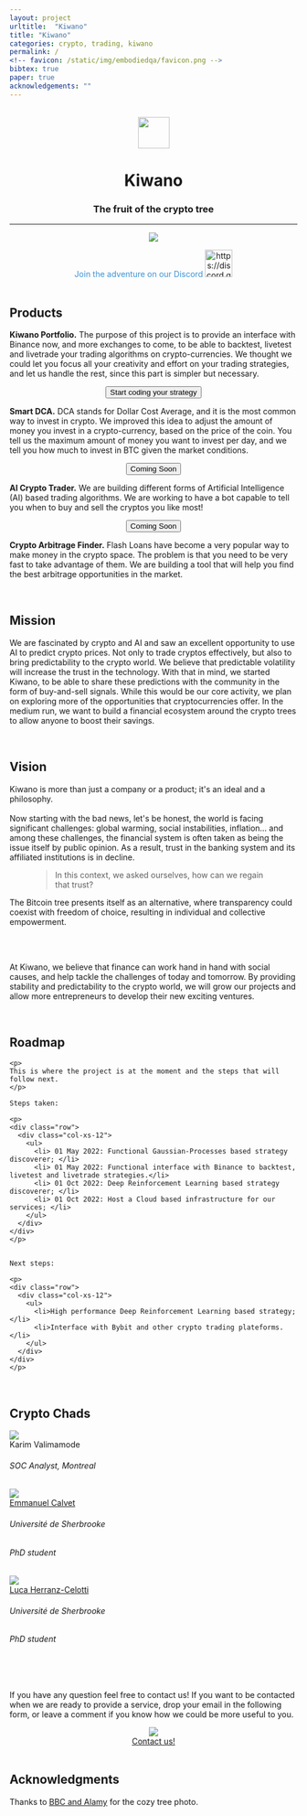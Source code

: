```yaml
---
layout: project
urltitle:  "Kiwano"
title: "Kiwano"
categories: crypto, trading, kiwano
permalink: /
<!-- favicon: /static/img/embodiedqa/favicon.png -->
bibtex: true
paper: true
acknowledgements: ""
---
```


<br>
<div class="row">
  <div class="col-xs-12">
    <center><img src="{{ "/static/img/banner/logo.png" | prepend:site.baseurl }}" style="width:55px;height:55px;"><h1><b>Kiwano</b></h1></center>
    <center><h3>The fruit of the crypto tree</h3></center>
  </div>
</div>

<hr>

<div class="row"> 
  <div class="col-md-12">
   <center>
    <img src="{{ "/static/img/banner/epicslice.jpg" | prepend:site.baseurl }}"> 
    </center>
    <p> </p> 
  </div> 
</div>


<center><span style="color:#3a92d6;font-weight:400;">
Join the adventure on our Discord
<a href="https://discord.gg/ZmJWUCxEZB">
<img src="https://it.moobion.com/wp-content/uploads/2020/11/discord-logo.png" alt="https://discord.gg/698CKv8t" style="width:48px;height:48px;">
</a>
</span></center>


<br>

<div class="row" id="product">
  <div class="col-xs-12">
    <h2>Products</h2>
  </div>
</div>


<p>

<strong>Kiwano Portfolio.</strong> The purpose of this project is to provide an interface with 
Binance now, and more exchanges to come, to be able to backtest, livetest and livetrade your 
trading algorithms on crypto-currencies. We thought we could let you focus all your creativity and 
effort on your trading strategies, and let us handle the rest, since this part is simpler 
but necessary.
<center>
<form action="https://github.com/onekiwano/kiwano_portfolio">
    <input type="submit" value="Start coding your strategy" />
</form>
</center>


</p>

<p>

<strong>Smart DCA.</strong> DCA stands for Dollar Cost Average, and it is the most common way to invest in crypto.
We improved this idea to adjust the amount of money you invest in a crypto-currency, based on the price of the coin.
You tell us the maximum amount of money you want to invest per day, and we tell you how much to invest in BTC
given the market conditions.

<center>
<form action="https://buy.stripe.com/test_5kA4hE26HejA8r6144">
    <input type="submit" value="Coming Soon" />
</form>
</center>
  
</p>


<p>

<strong>AI Crypto Trader.</strong> We are building different forms of Artificial Intelligence (AI) based trading algorithms. 
We are working to have a bot capable to tell you when to buy and sell the cryptos you like most!

 
<center>
<form action="https://buy.stripe.com/5kAdSl9AxfRS3E4aEE">
    <input type="submit" value="Coming Soon" />
</form>
</center>


</p>



<p>

<strong>Crypto Arbitrage Finder.</strong> Flash Loans have become a very popular way to make money in the crypto space.
The problem is that you need to be very fast to take advantage of them. We are building a tool that will help you find
the best arbitrage opportunities in the market.

<!--
<center>
<form action="">
    <input type="submit" value="Coming Soon" />
</form>
</center>
-->
  
</p>




<br>



<div class="row" id="mission">
  <div class="col-xs-12">
    <h2>Mission</h2>
  </div>
</div>

<p>
We are fascinated by crypto and AI and saw an excellent opportunity to use AI to predict crypto prices. 
Not only to trade cryptos effectively, but also to bring predictability to the crypto world. We believe 
that predictable volatility will increase the trust in the technology.
With that in mind, we started Kiwano, to be able to share these predictions with the community in the form 
of buy-and-sell signals.
While this would be our core activity, we plan on exploring more of the opportunities that cryptocurrencies offer. 
In the medium run, we want to build a financial ecosystem around the crypto trees to allow anyone to 
boost their savings.
</p>

<br>
<div class="row" id="vision">
  <div class="col-xs-12">
    <h2>Vision</h2>
  </div>
</div>


<p>
Kiwano is more than just a company or a product; it's an ideal and a philosophy. 
<br>
<br>
Now starting with the bad news, let's be honest, the world is facing significant challenges: global warming, social instabilities, inflation... and among these challenges, the financial system is often taken as being the issue itself by public opinion. As a result, trust in the banking system and its affiliated institutions is in decline.
<br>

<figure class="quote">
  <blockquote>
In this context, we asked ourselves, how can we regain that trust?
  </blockquote>
</figure>

The Bitcoin tree presents itself as an alternative, where transparency could coexist with freedom of choice, resulting in individual and collective empowerment.

<br>
<br>

At Kiwano, we believe that finance can work hand in hand with social causes, and help tackle the challenges of today and tomorrow. By providing stability and predictability to the crypto world, we will grow our projects and allow more entrepreneurs to develop their new exciting ventures. 
</p>

<br>


<div class="row" id="roadmap">
  <div class="col-xs-12">
    <h2>Roadmap</h2>
  </div>
</div>

<div class="row">
    <div class="col-xs-12">
    
    <p>
    This is where the project is at the moment and the steps that will follow next.
    </p>
    
    Steps taken:
    
    <p>  
    <div class="row">
      <div class="col-xs-12">
        <ul>
          <li> 01 May 2022: Functional Gaussian-Processes based strategy discoverer; </li> 
          <li> 01 May 2022: Functional interface with Binance to backtest, livetest and livetrade strategies.</li> 
          <li> 01 Oct 2022: Deep Reinforcement Learning based strategy discoverer; </li>
          <li> 01 Oct 2022: Host a Cloud based infrastructure for our services; </li>
        </ul>
      </div>
    </div>
    </p>
    
    
    Next steps:
    
    <p>  
    <div class="row">
      <div class="col-xs-12">
        <ul>
          <li>High performance Deep Reinforcement Learning based strategy; </li>
          <li>Interface with Bybit and other crypto trading plateforms.</li>
        </ul>
      </div>
    </div>
    </p>

  


  </div>

</div>

<br>

<div class="row" id="us">
  <div class="col-xs-12">
    <h2>Crypto Chads</h2>
  </div>
</div>


<div class="row">
  

  <div class="col-xs-4">
    <a>
      <img class="people-pic" src="{{ "/static/img/people/karimvalimamode.jpg" | prepend:site.baseurl }}">
    </a>
    <div class="people-name">
      <a>Karim Valimamode</a>
      <h6>SOC Analyst, Montreal</h6>
    </div>
  </div>


  <div class="col-xs-4">
    <a href="https://manuneuro.github.io/EmmanuelCalvet/">
      <img class="people-pic" src="{{ "/static/img/people/manucalvet_.jpg" | prepend:site.baseurl }}">
    </a>
    <div class="people-name">
      <a href="https://manuneuro.github.io/EmmanuelCalvet/">Emmanuel Calvet</a>
      <h6>Université de Sherbrooke</h6>
      <h6>PhD student</h6>
    </div>
  </div>


  <div class="col-xs-4">
    <a href="https://lucehe.github.io/">
      <img class="people-pic" src="{{ "/static/img/people/lucaherrtti.jpg" | prepend:site.baseurl }}">
    </a>
    <div class="people-name">
      <a href="https://lucehe.github.io/">Luca Herranz-Celotti</a>
      <h6>Université de Sherbrooke</h6>
      <h6>PhD student</h6>
    </div>
  </div>
  
</div>

  

<br>
<br>

  <p>
    If you have any question feel free to contact us! If you want to be contacted when we are ready to 
    provide a service, drop your email in the following form, or leave a comment if you know how
    we could be more useful to you.
  </p>

<center>
    <a href="https://docs.google.com/forms/d/e/1FAIpQLSfsjLz-RjclopwA8CWGR_aAOReytCRBjd8zEjErsDcrSAaQPA/viewform?usp=pp_url">
      <img class="people-pic" src="{{ "/static/img/banner/click-here.png" | prepend:site.baseurl }}">
    </a>
    <div class="people-name">
      <a href="https://docs.google.com/forms/d/e/1FAIpQLSfsjLz-RjclopwA8CWGR_aAOReytCRBjd8zEjErsDcrSAaQPA/viewform?usp=pp_url">Contact us!</a>
    </div>
</center>

<br>

<div class="row" id="acknowledgements">
  <div class="col-xs-12">
    <h2>Acknowledgments</h2>
  </div>
</div>

<div class="row">
  <div class="col-xs-12">
    <p>
      Thanks to <span style="color:#3a92d6;font-weight:400;"> <a href="https://www.bbc.com/future/article/20220601-are-city-forests-disappearing">BBC and Alamy</a></span>
       for the cozy tree photo.
    </p>
  </div>
</div>




<br><br><br><br><br><br><br>
<br><br><br><br><br><br><br>



